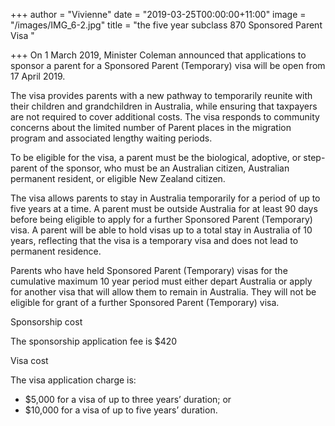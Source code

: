 +++
author = "Vivienne"
date = "2019-03-25T00:00:00+11:00"
image = "/images/IMG_6-2.jpg"
title = "the five year subclass 870 Sponsored Parent Visa "

+++
On 1 March 2019, Minister Coleman announced that applications to sponsor a parent for a Sponsored Parent (Temporary) visa will be open from 17 April 2019.

The visa provides parents with a new pathway to temporarily reunite with their children and grandchildren in Australia, while ensuring that taxpayers are not required to cover additional costs. The visa responds to community concerns about the limited number of Parent places in the migration program and associated lengthy waiting periods.

To be eligible for the visa, a parent must be the biological, adoptive, or step-parent of the sponsor, who must be an Australian citizen, Australian permanent resident, or eligible New Zealand citizen.

The visa allows parents to stay in Australia temporarily for a period of up to five years at a time. A parent must be outside Australia for at least 90 days before being eligible to apply for a further Sponsored Parent (Temporary) visa. A parent will be able to hold visas up to a total stay in Australia of 10 years, reflecting that the visa is a temporary visa and does not lead to permanent residence.

Parents who have held Sponsored Parent (Temporary) visas for the cumulative maximum 10 year period must either depart Australia or apply for another visa that will allow them to remain in Australia. They will not be eligible for grant of a further Sponsored Parent (Temporary) visa.

Sponsorship cost

The sponsorship application fee is $420

Visa cost

The visa application charge is:

* $5,000 for a visa of up to three years’ duration; or
* $10,000 for a visa of up to five years’ duration.